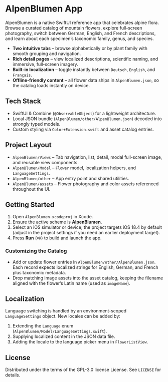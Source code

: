 # AlpenBlumen App

AlpenBlumen is a native SwiftUI reference app that celebrates alpine flora. Browse a curated catalog of mountain flowers, explore full-screen photography, switch between German, English, and French descriptions, and learn about each specimen’s taxonomic family, genus, and species.

- **Two intuitive tabs** – browse alphabetically or by plant family with smooth grouping and navigation.
- **Rich detail pages** – view localized descriptions, scientific naming, and immersive, full-screen imagery.
- **Built-in localization** – toggle instantly between `Deutsch`, `English`, and `Français`.
- **Offline-friendly content** – all flower data ships in `AlpenBlumen.json`, so the catalog loads instantly on device.

## Tech Stack

- SwiftUI & Combine (`@ObservableObject`) for a lightweight architecture.
- Local JSON bundle (`AlpenBlumen/other/AlpenBlumen.json`) decoded into strongly typed models.
- Custom styling via `Color+Extension.swift` and asset catalog entries.

## Project Layout

- `AlpenBlumen/Views` – Tab navigation, list, detail, modal full-screen image, and reusable view components.
- `AlpenBlumen/Model` – `Flower` model, localization helpers, and `LanguageSettings`.
- `AlpenBlumen/other` – App entry point and shared utilities.
- `AlpenBlumen/assets` – Flower photography and color assets referenced throughout the UI.

## Getting Started

1. Open `AlpenBlumen.xcodeproj` in Xcode.
2. Ensure the active scheme is **AlpenBlumen**.
3. Select an iOS simulator or device; the project targets iOS 18.4 by default (adjust in the project settings if you need an earlier deployment target).
4. Press **Run** (`⌘R`) to build and launch the app.

### Customizing the Catalog

- Add or update flower entries in `AlpenBlumen/other/AlpenBlumen.json`. Each record expects localized strings for English, German, and French plus taxonomic metadata.
- Drop matching image assets into the asset catalog, keeping the filename aligned with the flower’s Latin name (used as `imageName`).

## Localization

Language switching is handled by an environment-scoped `LanguageSettings` object. New locales can be added by:

1. Extending the `Language` enum (`AlpenBlumen/Model/LanguageSettings.swift`).
2. Supplying localized content in the JSON data file.
3. Adding the locale to the language picker menu in `FlowerListView`.

## License

Distributed under the terms of the  GPL-3.0 license License. See `LICENSE` for details.
